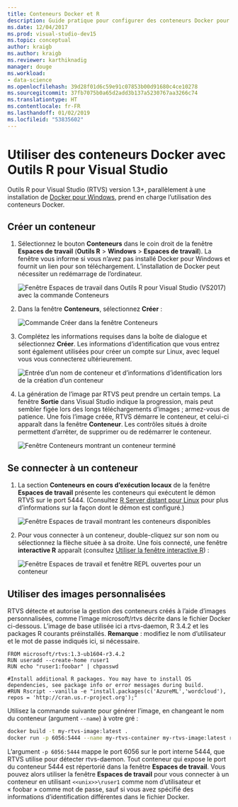 ```yaml
---
title: Conteneurs Docker et R
description: Guide pratique pour configurer des conteneurs Docker pour R et s’y connecter avec Visual Studio.
ms.date: 12/04/2017
ms.prod: visual-studio-dev15
ms.topic: conceptual
author: kraigb
ms.author: kraigb
ms.reviewer: karthiknadig
manager: douge
ms.workload:
- data-science
ms.openlocfilehash: 39d28f01d6c59e91c07853b00d91680c4ce10278
ms.sourcegitcommit: 37fb7075b0a65d2add3b137a5230767aa3266c74
ms.translationtype: HT
ms.contentlocale: fr-FR
ms.lasthandoff: 01/02/2019
ms.locfileid: "53835602"
---
```

# <a name="use-docker-containers-with-r-tools-for-visual-studio"></a>Utiliser des conteneurs Docker avec Outils R pour Visual Studio

Outils R pour Visual Studio (RTVS) version 1.3+, parallèlement à une installation de [Docker pour Windows](https://www.docker.com/docker-windows), prend en charge l’utilisation des conteneurs Docker.

## <a name="create-a-container"></a>Créer un conteneur

1. Sélectionnez le bouton **Conteneurs** dans le coin droit de la fenêtre **Espaces de travail** (**Outils R** > **Windows** > **Espaces de travail**). La fenêtre vous informe si vous n’avez pas installé Docker pour Windows et fournit un lien pour son téléchargement. L’installation de Docker peut nécessiter un redémarrage de l’ordinateur.

    ![Fenêtre Espaces de travail dans Outils R pour Visual Studio (VS2017) avec la commande Conteneurs](media/container-workspaces-window.png)

1. Dans la fenêtre **Conteneurs**, sélectionnez **Créer** :

    ![Commande Créer dans la fenêtre Conteneurs](media/containers-window-create.png)

1. Complétez les informations requises dans la boîte de dialogue et sélectionnez **Créer**. Les informations d’identification que vous entrez sont également utilisées pour créer un compte sur Linux, avec lequel vous vous connecterez ultérieurement.

    ![Entrée d’un nom de conteneur et d’informations d’identification lors de la création d’un conteneur](media/containers-window-create-fill.png)

1. La génération de l’image par RTVS peut prendre un certain temps. La fenêtre **Sortie** dans Visual Studio indique la progression, mais peut sembler figée lors des longs téléchargements d’images ; armez-vous de patience. Une fois l’image créée, RTVS démarre le conteneur, et celui-ci apparaît dans la fenêtre **Conteneur**. Les contrôles situés à droite permettent d’arrêter, de supprimer ou de redémarrer le conteneur.

    ![Fenêtre Conteneurs montrant un conteneur terminé](media/containers-window-created.png)

## <a name="connect-to-a-container"></a>Se connecter à un conteneur

1. La section **Conteneurs en cours d’exécution locaux** de la fenêtre **Espaces de travail** présente les conteneurs qui exécutent le démon RTVS sur le port 5444. (Consultez [R Server distant pour Linux](setting-up-remote-r-service-on-linux.md) pour plus d’informations sur la façon dont le démon est configuré.)

    ![Fenêtre Espaces de travail montrant les conteneurs disponibles](media/workspaces-window-running-containers.png)

1. Pour vous connecter à un conteneur, double-cliquez sur son nom ou sélectionnez la flèche située à sa droite. Une fois connecté, une fenêtre **interactive R** apparaît (consultez [Utiliser la fenêtre interactive R](interactive-repl-for-r-in-visual-studio.md)) :

    ![Fenêtre Espaces de travail et fenêtre REPL ouvertes pour un conteneur](media/workspaces-window-container-connected.png)

## <a name="use-custom-built-images"></a>Utiliser des images personnalisées

RTVS détecte et autorise la gestion des conteneurs créés à l’aide d’images personnalisées, comme l’image microsoft/rtvs décrite dans le fichier Docker ci-dessous. L’image de base utilisée ici a rtvs-daemon, R 3.4.2 et les packages R courants préinstallés. **Remarque** : modifiez le nom d’utilisateur et le mot de passe indiqués ici, si nécessaire.

```docker
FROM microsoft/rtvs:1.3-ub1604-r3.4.2
RUN useradd --create-home ruser1
RUN echo "ruser1:foobar" | chpasswd

#Install additional R packages. You may have to install OS dependencies, see package info or error messages during build.
#RUN Rscript --vanilla -e "install.packages(c('AzureML','wordcloud'), repos = 'http://cran.us.r-project.org');"
```

Utilisez la commande suivante pour générer l’image, en changeant le nom du conteneur (argument `--name`) à votre gré :

```bash
docker build -t my-rtvs-image:latest .
docker run -p 6056:5444 --name my-rtvs-container my-rtvs-image:latest rtvsd
```

L’argument `-p 6056:5444` mappe le port 6056 sur le port interne 5444, que RTVS utilise pour détecter rtvs-daemon. Tout conteneur qui expose le port du conteneur 5444 est répertorié dans la fenêtre **Espaces de travail**. Vous pouvez alors utiliser la fenêtre **Espaces de travail** pour vous connecter à un conteneur en utilisant `<<unix>>\ruser1` comme nom d’utilisateur et « foobar » comme mot de passe, sauf si vous avez spécifié des informations d’identification différentes dans le fichier Docker.
